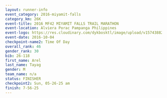 ```yaml
---
layout: runner-info 
event_category: 2016-miyamit-falls 
category_km: 26K 
event-title: 2016 MF42 MIYAMIT FALLS TRAIL MARATHON 
event-location: Alviera Porac Pampanga Philippines 
event-logo: https://res.cloudinary.com/dykbosktl/image/upload/v1574388289/Logo/image_iezhv9.jpg 
event-date: 2016-10-04 
checkpoint-name2: Time Of Day 
overall_rank: 46
gender_rank: 30
bib: 26-118
first_name: Arel
last_name: Tayag
gender: M
team_name: n/a
status: FINISHER
checkpoint2: Sun, 05-26-25 am
finish: 7-56-25
---
```


